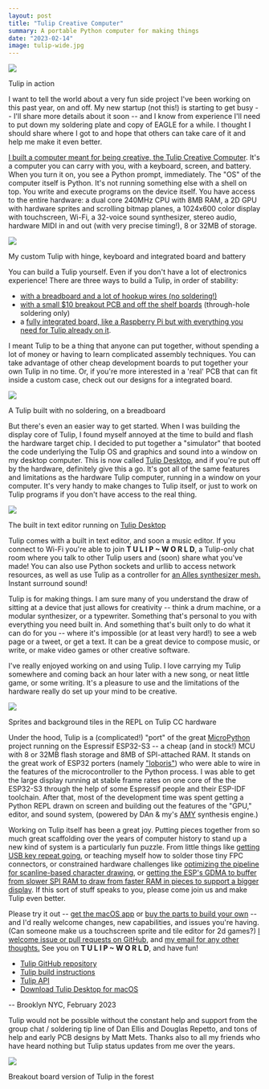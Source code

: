 ```yaml
---
layout: post
title: "Tulip Creative Computer"
summary: A portable Python computer for making things 
date: "2023-02-14"
image: tulip-wide.jpg
---
```

<img src="/images/tulip-wide.jpg" class="big"/>
<p class="small">Tulip in action</p>


I want to tell the world about a very fun side project I've been working on this past year, on and off. My new startup (not this!) is starting to get busy -- I'll share more details about it soon -- and I know from experience I'll need to put down my soldering plate and copy of EAGLE for a while. I thought I should share where I got to and hope that others can take care of it and help me make it even better. 

[I built a computer meant for being creative, the Tulip Creative Computer](https://github.com/bwhitman/tulipcc/blob/main/README.md). It's a computer you can carry with you, with a keyboard, screen, and battery. When you turn it on, you see a Python prompt, immediately. The "OS" of the computer itself is Python. It's not running something else with a shell on top. You write and execute programs on the device itself. You have access to the entire hardware: a dual core 240MHz CPU with 8MB RAM, a 2D GPU with hardware sprites and scrolling bitmap planes, a 1024x600 color display with touchscreen, Wi-Fi, a 32-voice sound synthesizer, stereo audio, hardware MIDI in and out (with very precise timing!), 8 or 32MB of storage. 

<img src="/images/hinge.jpg"/>
<p class="centersmall">My custom Tulip with hinge, keyboard and integrated board and battery</p>

You can build a Tulip yourself. Even if you don't have a lot of electronics experience! There are three ways to build a Tulip, in order of stability: 
 * [with a breadboard and a lot of hookup wires (no soldering!)](https://github.com/bwhitman/tulipcc/blob/main/docs/tulip_breadboard.md) 
 * [with a small $10 breakout PCB and off the shelf boards](https://github.com/bwhitman/tulipcc/blob/main/docs/tulip_breakout.md) (through-hole soldering only)
 * a [fully integrated board, like a Raspberry Pi but with everything you need for Tulip already on it](https://github.com/bwhitman/tulipcc/blob/main/docs/tulip_board.md). 

 I meant Tulip to be a thing that anyone can put together, without spending a lot of money or having to learn complicated assembly techniques. You can take advantage of other cheap development boards to put together your own Tulip in no time. Or, if you're more interested in a 'real' PCB that can fit inside a custom case, check out our designs for a integrated board. 

<img src="/images/breadboard_display.jpg"/>
<p class="centersmall">A Tulip built with no soldering, on a breadboard</p>

But there's even an easier way to get started. When I was building the display core of Tulip, I found myself annoyed at the time to build and flash the hardware target chip. I decided to put together a "simulator" that booted the code underlying the Tulip OS and graphics and sound into a window on my desktop computer. This is now called [Tulip Desktop](https://github.com/bwhitman/tulipcc/blob/main/docs/tulip_desktop.md), and if you're put off by the hardware, definitely give this a go. It's got all of the same features and limitations as the hardware Tulip computer, running in a window on your computer. It's very handy to make changes to Tulip itself, or just to work on Tulip programs if you don't have access to the real thing. 

<a href="https://github.com/bwhitman/tulipcc/blob/main/docs/tulip_desktop.md"><img src="/images/editor.png" class="medium"/></a>
<p class="centersmall">The built in text editor running on <a href="https://github.com/bwhitman/tulipcc/blob/main/docs/tulip_desktop.md">Tulip Desktop</a></p>

Tulip comes with a built in text editor, and soon a music editor. If you connect to Wi-Fi you're able to join **T&nbsp;U&nbsp;L&nbsp;I&nbsp;P&nbsp;~&nbsp;W&nbsp;O&nbsp;R&nbsp;L&nbsp;D**, a Tulip-only chat room where you talk to other Tulip users and (soon) share what you've made! You can also use Python sockets and urllib to access network resources, as well as use Tulip as a controller for [an Alles synthesizer mesh.](https://notes.variogram.com/2022/09/23/alles-amy/) Instant surround sound! 

Tulip is for making things. I am sure many of you understand the draw of sitting at a device that just allows for creativity -- think a drum machine, or a modular synthesizer, or a typewriter. Something that's personal to you with everything you need built in. And something that's built only to do what it can do for you -- where it's impossible (or at least very hard!) to see a web page or a tweet, or get a text. It can be a great device to compose music, or write, or make video games or other creative software. 

I've really enjoyed working on and using Tulip. I love carrying my Tulip somewhere and coming back an hour later with a new song, or neat little game, or some writing. It's a pleasure to use and the limitations of the hardware really do set up your mind to be creative. 

<img src="/images/tiles.png" class="medium"/>
<p class="centersmall">Sprites and background tiles in the REPL on Tulip CC hardware</p>

Under the hood, Tulip is a (complicated!) "port" of the great [MicroPython](https://micropython.org) project running on the Espressif ESP32-S3 -- a cheap (and in stock!) MCU with 8 or 32MB flash storage and 8MB of SPI-attached RAM. It stands on the great work of ESP32 porters (namely ["loboris"](https://github.com/loboris/MicroPython_ESP32_psRAM_LoBo)) who were able to wire in the features of the microcontroller to the Python process. I was able to get the large display running at stable frame rates on one core of the the ESP32-S3 through the help of some Espressif people and their ESP-IDF toolchain. After that, most of the development time was spent getting a Python REPL drawn on screen and building out the features of the "GPU," editor, and sound system, (powered by DAn & my's [AMY](https://github.com/bwhitman/amy) synthesis engine.)

Working on Tulip itself has been a great joy. Putting pieces together from so much great scaffolding over the years of computer history to stand up a new kind of system is a particularly fun puzzle. From little things like [getting USB key repeat going](https://github.com/bwhitman/tulipcc/blob/main/ports/esp32s3/usb_keyboard.c#L303), or teaching myself how to solder those tiny FPC connectors, or constrained hardware challenges like [optimizing the pipeline for scanline-based character drawing](https://github.com/bwhitman/tulipcc/blob/main/extmod/tulip/display.c#L105), or [getting the ESP's GDMA to buffer from slower SPI RAM to draw from faster RAM in pieces to support a bigger display](https://github.com/bwhitman/tulipcc/blob/main/ports/esp32s3/components/bw_esp_lcd/src/esp_lcd_rgb_panel.c#L685). If this sort of stuff speaks to you, please come join us and make Tulip even better. 

Please try it out -- [get the macOS app](https://github.com/bwhitman/tulipcc/blob/main/docs/tulip_desktop.md) or [buy the parts to build your own](https://github.com/bwhitman/tulipcc/blob/main/docs/tulip_build.md) -- and I'd really welcome changes, new capabilities, and issues you're having. (Can someone make us a touchscreen sprite and tile editor for 2d games?) [I welcome issue or pull requests on GitHub](https://github.com/bwhitman/tulipcc/issues), and [my email for any other thoughts.](mailto:brian@variogram.com) See you on **T&nbsp;U&nbsp;L&nbsp;I&nbsp;P&nbsp;~&nbsp;W&nbsp;O&nbsp;R&nbsp;L&nbsp;D**, and have fun!

 * [Tulip GitHub repository](https://github.com/bwhitman/tulipcc)
 * [Tulip build instructions](https://github.com/bwhitman/tulipcc/blob/main/docs/tulip_build.md)
 * [Tulip API](https://github.com/bwhitman/tulipcc/blob/main/docs/tulip_api.md)
 * [Download Tulip Desktop for macOS](https://github.com/bwhitman/tulipcc/blob/main/docs/tulip_desktop.md)

-- 
Brooklyn NYC, February 2023


<p class='note'>Tulip would not be possible without the constant help and support from the group chat / soldering tip line of Dan Ellis and Douglas Repetto, and tons of help and early PCB designs by Matt Mets. Thanks also to all my friends who have heard nothing but Tulip status updates from me over the years.</p>

<img src="/images/breakout_outside.jpg" class="medium"/>
<p class="centersmall">Breakout board version of Tulip in the forest</p>






